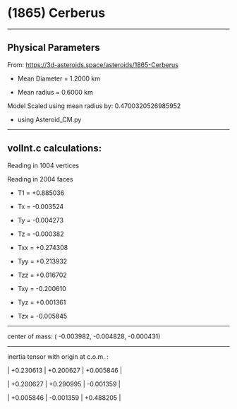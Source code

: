 # (1865) Cerberus


---
Physical Parameters
---

From: https://3d-asteroids.space/asteroids/1865-Cerberus 

- Mean Diameter = 1.2000 km

- Mean radius = 0.6000 km

Model Scaled using mean radius by: 0.4700320526985952 

 - using Asteroid_CM.py

---
volInt.c calculations:
---



Reading in 1004 vertices

Reading in 2004 faces


- T1 =              +0.885036

- Tx =              -0.003524
- Ty =              -0.004273
- Tz =              -0.000382

- Txx =             +0.274308
- Tyy =             +0.213932
- Tzz =             +0.016702

- Txy =             -0.200610
- Tyz =             +0.001361
- Tzx =             -0.005845

---

center of mass:  (   -0.003982,   -0.004828,   -0.000431)

---

inertia tensor with origin at c.o.m. :

| +0.230613    |    +0.200627    |    +0.005846  |

| +0.200627    |    +0.290995    |    -0.001359  |

| +0.005846    |    -0.001359    |    +0.488205  |